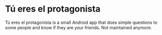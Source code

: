 Tú eres el protagonista
=======================

Tú eres el protagonista is a small Android app that does simple questions to some people and know if they are your friends. Not maintained anymore.
